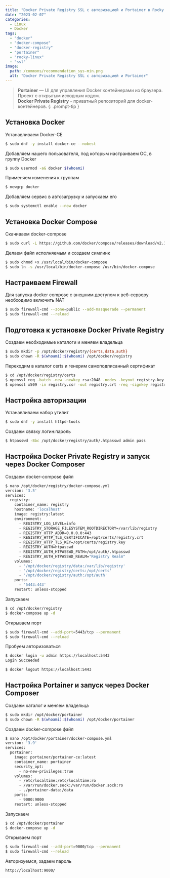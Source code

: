 ```yaml
---
title: "Docker Private Registry SSL с авторизацией и Portainer в Rocky Linux"
date: "2023-02-07"
categories: 
  - Linux
  - Docker
tags: 
  - "docker"
  - "docker-compose"
  - "docker-registry"
  - "portainer"
  - "rocky-linux"
  - "ssl"
image:
  path: /commons/recommendation_sys-min.png
  alt: "Docker Private Registry SSL с авторизацией и Portainer"
---
```


> **Portainer** — UI для управления Docker контейнерами из браузера. Проект с открытым исходным кодом.  
> **Docker Private Registry** - приватный репозиторий для docker-контейнеров.
{: .prompt-tip }

## Установка Docker

Устанавливаем Docker-CE

```sh
$ sudo dnf -y install docker-ce --nobest
```

Добавляем нашего пользователя, под которым настраиваем ОС, в группу Docker

```sh
$ sudo usermod -aG docker $(whoami)
```

Применяем изменения к группам

```sh
$ newgrp docker
```

Добавляем сервис в автозагрузку и запускаем его

```sh
$ sudo systemctl enable --now docker
```

## Установка Docker Compose

Скачиваем docker-compose

```sh
$ sudo curl -L https://github.com/docker/compose/releases/download/v2.15.1/docker-compose-linux-x86_64 -o /usr/local/bin/docker-compose
```

Делаем файл исполняемым и создаем симлинк

```sh
$ sudo chmod +x /usr/local/bin/docker-compose
$ sudo ln -s /usr/local/bin/docker-compose /usr/bin/docker-compose
```

## Настраиваем Firewall

Для запуска docker compose с внешним доступом к веб-серверу необходимо включить NAT

```sh
$ sudo firewall-cmd --zone=public --add-masquerade --permanent
$ sudo firewall-cmd --reload
```

## Подготовка к установке Docker Private Registry

Создаем необходимые каталоги и меняем владельца

```sh
$ sudo mkdir -p /opt/docker/registry/{certs,data,auth}
$ sudo chown -R $(whoami):$(whoami) /opt/docker/registry
```

Переходим в каталог certs и генерим самоподписанный сертификат

```sh
$ cd /opt/docker/registry/certs
$ openssl req -batch -new -newkey rsa:2048 -nodes -keyout registry.key -subj '/C=RU/ST=Moscow/L=Moscow/O=Company/OU=IT/CN=registry/emailAddress=admin@itdraft.ru' -out registry.csr
$ openssl x509 -in registry.csr -out registry.crt -req -signkey registry.key -days 365
```

## Настройка авторизации

Устанавливаем набор утилит

```sh
$ sudo dnf -y install httpd-tools
```

Создаем связку логин:пароль

```sh
$ htpasswd -Bbc /opt/docker/registry/auth/.htpasswd admin pass
```

## Настройка Docker Private Registry и запуск через Docker Composer

Создаем docker-compose файл

```sh
$ nano /opt/docker/registry/docker-compose.yml 
version: '3.5'
services:
  registry:
    container_name: registry
    hostname: 'localhost'
    image: registry:latest
    environment:
      - REGISTRY_LOG_LEVEL=info
      - REGISTRY_STORAGE_FILESYSTEM_ROOTDIRECTORY=/var/lib/registry
      - REGISTRY_HTTP_ADDR=0.0.0.0:443
      - REGISTRY_HTTP_TLS_CERTIFICATE=/opt/certs/registry.crt
      - REGISTRY_HTTP_TLS_KEY=/opt/certs/registry.key
      - REGISTRY_AUTH=htpasswd
      - REGISTRY_AUTH_HTPASSWD_PATH=/opt/auth/.htpasswd
      - REGISTRY_AUTH_HTPASSWD_REALM="Registry Realm"
    volumes:
      - '/opt/docker/registry/data:/var/lib/registry'
      - '/opt/docker/registry/certs:/opt/certs'
      - '/opt/docker/registry/auth:/opt/auth'
    ports:
      - '5443:443'
    restart: unless-stopped
```

Запускаем

```sh
$ cd /opt/docker/registry
$ docker-compose up -d
```

Открываем порт

```sh
$ sudo firewall-cmd --add-port=5443/tcp --permanent
$ sudo firewall-cmd --reload
```

Пробуем авторизоваться

```sh
$ docker login -u admin https://localhost:5443
Login Succeeded

$ docker logout https://localhost:5443
```

## Настройка Portainer и запуск через Docker Composer

Создаем каталог и меняем владельца

```sh
$ sudo mkdir /opt/docker/portainer
$ sudo chown -R $(whoami):$(whoami) /opt/docker/portainer
```

Создаем docker-compose файл

```sh
$ nano /opt/docker/portainer/docker-compose.yml
version: '3.9'
services:
  portainer:
    image: portainer/portainer-ce:latest
    container_name: portainer
    security_opt:
      - no-new-privileges:true
    volumes:
      - /etc/localtime:/etc/localtime:ro
      - /var/run/docker.sock:/var/run/docker.sock:ro
      - ./portainer-data:/data
    ports:
      - 9000:9000
    restart: unless-stopped
```

Запускаем

```sh
$ cd /opt/docker/portainer
$ docker-compose up -d
```

Открываем порт

```sh
$ sudo firewall-cmd --add-port=9000/tcp --permanent
$ sudo firewall-cmd --reload
```

Авторизуемся, задаем пароль

```
http://localhost:9000/
```

